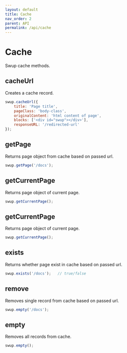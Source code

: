 ```yaml
---
layout: default
title: Cache
nav_order: 2
parent: API
permalink: /api/cache
---
```


# Cache
Swup cache methods.

## cacheUrl
Creates a cache record.
```javascript
swup.cacheUrl({
    title: 'Page title',    
    pageClass: 'body-class',
    originalContent: 'html content of page',
    blocks: ['<div id="swup"></div>'], 
    responseURL: '/redirected-url'
});
```

## getPage
Returns page object from cache based on passed url.
```javascript
swup.getPage('/docs');
```

## getCurrentPage
Returns page object of current page.
```javascript
swup.getCurrentPage();
```

## getCurrentPage
Returns page object of current page.
```javascript
swup.getCurrentPage();
```

## exists
Returns whether page exist in cache based on passed url.
```javascript
swup.exists('/docs');   // true/false
```

## remove
Removes single record from cache based on passed url. 
```javascript
swup.empty('/docs');
```

## empty
Removes all records from cache. 
```javascript
swup.empty();
```